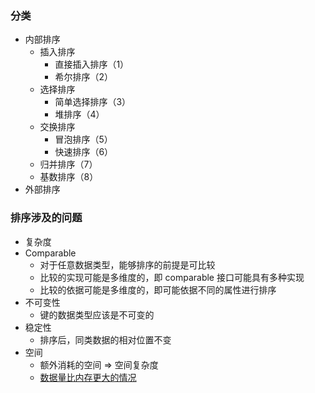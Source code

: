 ### 分类
- 内部排序
  + 插入排序
    - 直接插入排序（1）
    - 希尔排序（2）
  + 选择排序
    - 简单选择排序（3）
    - 堆排序（4）
  + 交换排序
    - 冒泡排序（5）
    - 快速排序（6）
  + 归并排序（7）
  + 基数排序（8）
- 外部排序

### 排序涉及的问题
- 复杂度
- Comparable
  + 对于任意数据类型，能够排序的前提是可比较
  + 比较的实现可能是多维度的，即 comparable 接口可能具有多种实现
  + 比较的依据可能是多维度的，即可能依据不同的属性进行排序
- 不可变性
  + 键的数据类型应该是不可变的
- 稳定性
  + 排序后，同类数据的相对位置不变
- 空间
  + 额外消耗的空间 => 空间复杂度
  + [数据量比内存更大的情况](http://www.jianshu.com/p/b8faa1affe17)